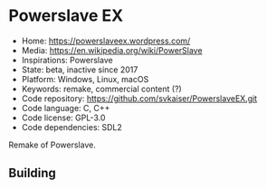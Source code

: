# Powerslave EX

- Home: https://powerslaveex.wordpress.com/
- Media: https://en.wikipedia.org/wiki/PowerSlave
- Inspirations: Powerslave
- State: beta, inactive since 2017
- Platform: Windows, Linux, macOS
- Keywords: remake, commercial content (?)
- Code repository: https://github.com/svkaiser/PowerslaveEX.git
- Code language: C, C++
- Code license: GPL-3.0
- Code dependencies: SDL2

Remake of Powerslave.

## Building
